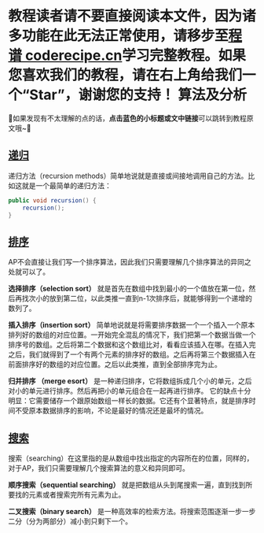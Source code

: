<notice>教程读者请不要直接阅读本文件，因为诸多功能在此无法正常使用，请移步至[程谱 coderecipe.cn](https://coderecipe.cn/learn/6)学习完整教程。如果您喜欢我们的教程，请在右上角给我们一个“Star”，谢谢您的支持！</notice>
算法及分析
======

🌟如果发现有不太理解的点的话，**点击蓝色的小标题或文中链接**可以跳转到教程原文哦~🌟

[递归](https://coderecipe.cn/learn/5)
------
递归方法（recursion methods）简单地说就是直接或间接地调用自己的方法。比如这就是一个最简单的递归方法：
```java
public void recursion() {
    recursion();
} 
```

[排序](https://coderecipe.cn/learn/5/1)
------

AP不会直接让我们写一个排序算法，因此我们只需要理解几个排序算法的异同之处就可以了。

**选择排序（selection sort）** 就是首先在数组中找到最小的一个值放在第一位，然后再找次小的放到第二位，以此类推一直到n-1次排序后，就能够得到一个递增的数列了。

**插入排序（insertion sort）** 简单地说就是将需要排序数据一个一个插入一个原本排列好的数组的对应位置。一开始完全混乱的情况下，我们把第一个数据当做一个排序号的数组。之后将第二个数据和这个数组比对，看看应该插入在哪。在插入完之后，我们就得到了一个有两个元素的排序好的数组。之后再将第三个数据插入在前面排序好的数组的对应位置。之后以此类推，直到全部排序完为止。

**归并排序 （merge esort）** 是一种递归排序，它将数组拆成几个小的单元，之后对小的单元进行排序。然后再把小的单元组合在一起再进行排序。 它的缺点十分明显：它需要储存一个跟原始数组一样长的数据。它还有个显著特点，就是排序时间不受原本数据排序的影响，不论是最好的情况还是最坏的情况。

[搜索](https://coderecipe.cn/learn/5/2)
------

搜索（searching）在这里指的是从数组中找出指定的内容所在的位置，同样的，对于AP，我们只需要理解几个搜索算法的意义和异同即可。

**顺序搜索（sequential searching）** 就是把数组从头到尾搜索一遍，直到找到所要找的元素或者搜索完所有元素为止。

**二叉搜索（binary search）** 是一种高效率的检索方法。将搜索范围逐渐一步一步二分（分为两部分）减小到只剩下一个。